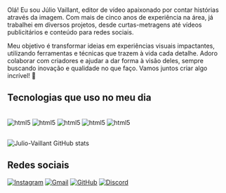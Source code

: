 
### 
Olá! Eu sou Júlio Vaillant, editor de vídeo apaixonado por contar histórias através da imagem. Com mais de cinco anos de experiência na área, já trabalhei em diversos projetos, desde curtas-metragens até vídeos publicitários e conteúdo para redes sociais.

Meu objetivo é transformar ideias em experiências visuais impactantes, utilizando ferramentas e técnicas que trazem à vida cada detalhe. Adoro colaborar com criadores e ajudar a dar forma à visão deles, sempre buscando inovação e qualidade no que faço. Vamos juntos criar algo incrível! 👋
## Tecnologias que uso no meu dia

<div style="display: inline_block"><br/>
    <img align="center" alt="html5" src="https://img.shields.io/badge/HTML5-E34F26?style=for-the-badge&logo=html5&logoColor=white" />
    <img align="center" alt="html5" src="https://img.shields.io/badge/JavaScript-323330?style=for-the-badge&logo=javascript&logoColor=F7DF1E" />
    <img align="center" alt="html5" src="https://img.shields.io/badge/Python-14354C?style=for-the-badge&logo=python&logoColor=white" />
    <img align="center" alt="html5" src="https://img.shields.io/badge/Node.js-43853D?style=for-the-badge&logo=node.js&logoColor=white" />
    <img align="center" alt="html5" src="https://img.shields.io/badge/CSS-239120?&style=for-the-badge&logo=css3&logoColor=white" />
</div>

##
![Julio-Vaillant GitHub stats](https://github-readme-stats.vercel.app/api?username=Julio-Vaillant&show_icons=true&theme=dracula)



## Redes sociais
[![Instagram](https://img.shields.io/badge/Instagram-E4405F?style=for-the-badge&logo=instagram&logoColor=white)](https://www.instagram.com/julio_vaillant/?next=%2F)
[![Gmail](https://img.shields.io/badge/Gmail-D14836?style=for-the-badge&logo=gmail&logoColor=white)](https://mail.google.com/mail/u/1/?pli=1#inbox?compose=DmwnWrRmTpKClDRDDwSlTfjjCvfMfSsmKVcsqMXphXzxBKRTXcSsmQsgTKBfBtmCPCdrPSHMwgHL)
[![GitHub](https://img.shields.io/badge/GitHub-100000?style=for-the-badge&logo=github&logoColor=white)](https://github.com/Julio-Vaillant)
[![Discord](https://img.shields.io/badge/Discord-7289DA?style=for-the-badge&logo=discord&logoColor=whi)](https://discord.com/channels/@me)
